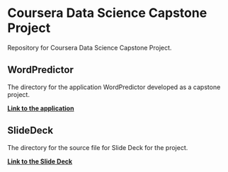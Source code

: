 # Coursera Data Science Capstone Project

Repository for Coursera Data Science Capstone Project.

## WordPredictor

The directory for the application WordPredictor developed as a capstone project.

**[Link to the application](https://msliva.shinyapps.io/WordPredict/)**

## SlideDeck

The directory for the source file for Slide Deck for the project.

**[Link to the Slide Deck](https://rpubs.com/msliva/DataScienceCapstone)**

